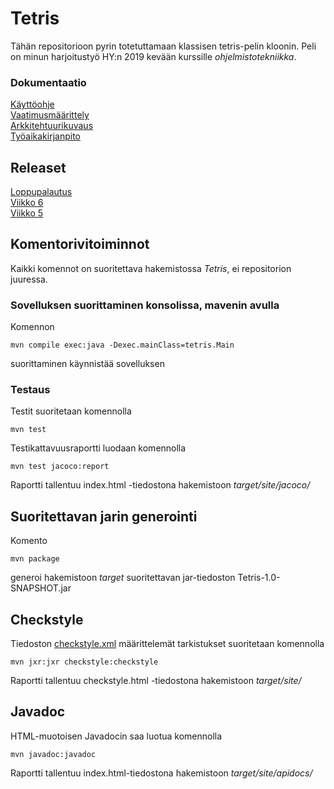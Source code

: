 # Tetris
Tähän repositorioon pyrin totetuttamaan klassisen tetris-pelin kloonin. Peli on minun harjoitustyö HY:n 2019 kevään kurssille _ohjelmistotekniikka_.

### Dokumentaatio
[Käyttöohje](https://github.com/kordaniel/ot-harjoitustyo/blob/master/dokumentaatio/kayttoohje.md)  
[Vaatimusmäärittely](https://github.com/kordaniel/ot-harjoitustyo/blob/master/dokumentaatio/vaatimusmaarittely.md)  
[Arkkitehtuurikuvaus](https://github.com/kordaniel/ot-harjoitustyo/blob/master/dokumentaatio/arkkitehtuuri.md)  
[Työaikakirjanpito](https://github.com/kordaniel/ot-harjoitustyo/blob/master/dokumentaatio/tuntikirjanpito.md)  

## Releaset
[Loppupalautus](https://github.com/kordaniel/ot-harjoitustyo/releases/tag/loppupalautus)  
[Viikko 6](https://github.com/kordaniel/ot-harjoitustyo/releases/tag/viikko6)  
[Viikko 5](https://github.com/kordaniel/ot-harjoitustyo/releases/tag/viikko5)  

## Komentorivitoiminnot
Kaikki komennot on suoritettava hakemistossa _Tetris_, ei repositorion juuressa.

### Sovelluksen suorittaminen konsolissa, mavenin avulla
Komennon  

```
mvn compile exec:java -Dexec.mainClass=tetris.Main
```
suorittaminen käynnistää sovelluksen  

### Testaus
Testit suoritetaan komennolla  

```
mvn test
```

Testikattavuusraportti luodaan komennolla  

```
mvn test jacoco:report
```
Raportti tallentuu index.html -tiedostona hakemistoon _target/site/jacoco/_

## Suoritettavan jarin generointi
Komento  

```
mvn package
```
generoi hakemistoon _target_ suoritettavan jar-tiedoston Tetris-1.0-SNAPSHOT.jar  


## Checkstyle
Tiedoston [checkstyle.xml](https://github.com/kordaniel/ot-harjoitustyo/blob/master/Tetris/checkstyle.xml) määrittelemät tarkistukset suoritetaan komennolla
```
mvn jxr:jxr checkstyle:checkstyle
```
Raportti tallentuu checkstyle.html -tiedostona hakemistoon _target/site/_

## Javadoc
HTML-muotoisen Javadocin saa luotua komennolla
```
mvn javadoc:javadoc
```
Raportti tallentuu index.html-tiedostona hakemistoon _target/site/apidocs/_
